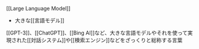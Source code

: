 
[[Large Language Model]]
- 大きな[[言語モデル]]

[[GPT-3]]、[[ChatGPT]]、[[Bing AI]]など、大きな言語モデルやそれを使って実現された[[対話システム]]や[[検索エンジン]]などをざっくりと総称する言葉
